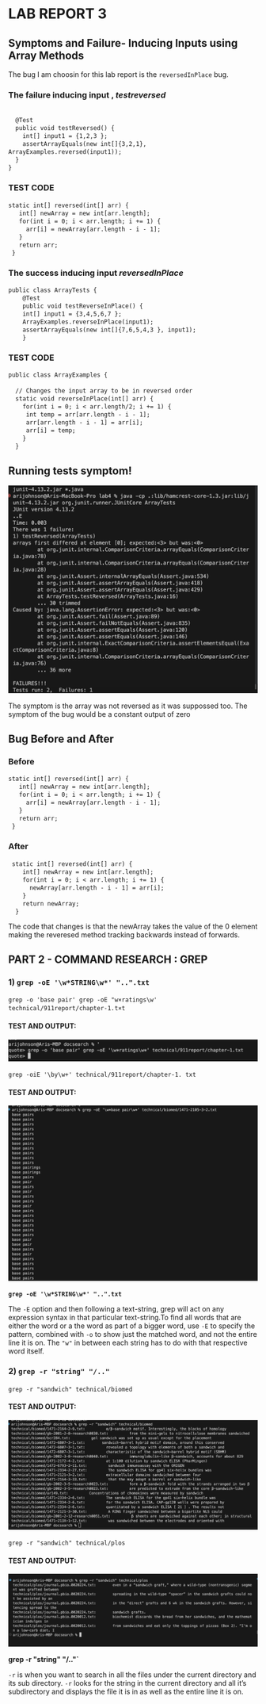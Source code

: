# LAB REPORT 3 #

## Symptoms and Failure- Inducing Inputs using Array Methods ##

The bug I am choosin for this lab report is the `reversedInPlace` bug.

### The failure inducing input , *testreversed*

```

  @Test
  public void testReversed() {
    int[] input1 = {1,2,3 };
    assertArrayEquals(new int[]{3,2,1}, ArrayExamples.reversed(input1));
  }
}
```
### TEST CODE 
 ```
 static int[] reversed(int[] arr) {
    int[] newArray = new int[arr.length];
    for(int i = 0; i < arr.length; i += 1) {
      arr[i] = newArray[arr.length - i - 1];
    }
    return arr;
  }
```


### The success inducing input *reversedInPlace*

```
public class ArrayTests {
	@Test 
	public void testReverseInPlace() {
    int[] input1 = {3,4,5,6,7 };
    ArrayExamples.reverseInPlace(input1);
    assertArrayEquals(new int[]{7,6,5,4,3 }, input1);
	}
```
### TEST CODE

```
public class ArrayExamples {

  // Changes the input array to be in reversed order
  static void reverseInPlace(int[] arr) {
    for(int i = 0; i < arr.length/2; i += 1) {
     int temp = arr[arr.length - i - 1];
     arr[arr.length - i - 1] = arr[i];
     arr[i] = temp;
    }
  }
```
## Running tests symptom!
![Image](TESTSlabReport3.png)

The symptom is the array was not reversed as it was suppossed too. The symptom of the bug would be a constant output of zero

## Bug Before and After

### Before
 ```
 static int[] reversed(int[] arr) {
    int[] newArray = new int[arr.length];
    for(int i = 0; i < arr.length; i += 1) {
      arr[i] = newArray[arr.length - i - 1];
    }
    return arr;
  }
```
### After

```
 static int[] reversed(int[] arr) {
    int[] newArray = new int[arr.length];
    for(int i = 0; i < arr.length; i += 1) {
      newArray[arr.length - i - 1] = arr[i];
    }
    return newArray;
  }
```
The code that changes is that the newArray takes the value of the 0 element making the reveresed method tracking backwards instead of forwards.

## PART 2 - COMMAND RESEARCH : GREP

### 1) `grep -oE '\w*STRING\w*' "..".txt`

`grep -o 'base pair' grep -oE "w×ratings\w' technical/911report/chapter-1.t×t`
#### TEST AND OUTPUT: 
![Image](grep-oE1.png)

`grep -oiE '\by\w+' technical/911report/chapter-1. txt`
#### TEST AND OUTPUT:
![Image](grep-oE2.png)

**`grep -oE '\w*STRING\w*' "..".txt`**

The `-E` option and then following a text-string, grep will act on any expression syntax in that particular text-string.To find all words that are either the word or a the word as part of a bigger word, use `-E` to specify the pattern, combined with `-o` to show just the matched word, and not the entire line it is on. The `"w"` in between each string has to do with that respective word itself.

### 2) `grep -r "string" "/.."`

`grep -r "sandwich" technical/biomed`
#### TEST AND OUTPUT: 
![Image](grep-r1.png)

`grep -r "sandwich" technical/plos`
#### TEST AND OUTPUT:
![Image](grep-r2.png)

**grep -r "string" "/.."`**

`-r` is when you want to search in all the files under the current directory and its sub directory. `-r` looks for the string in the current directory and all it’s subdirectory and displays the file it is in as well as the entire line it is on.



